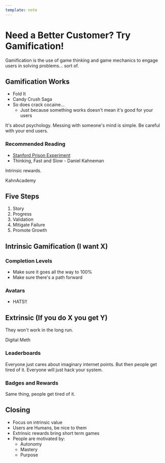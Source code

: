 ```yaml
---
template: note
---
```


Need a Better Customer? Try Gamification!
================================

Gamification is the use of game thinking and game mechanics to engage users in solving problems... sort of.

Gamification Works
----------------------

* Fold It
* Candy Crush Saga
* So does crack cocaine...
  * Just because something works doesn't mean it's good for your users

It's about psychology. Messing with someone's mind is simple. Be careful with your end users.

### Recommended Reading

* [Stanford Prison Experiment](http://www.prisonexp.org)
* Thinking, Fast and Slow - Daniel Kahneman

Intrinsic rewards.

KahnAcademy

Five Steps
------------

1. Story
2. Progress
3. Validation
4. Mitigate Failure
5. Promote Growth

Intrinsic Gamification (I want X)
------------------------------------

### Completion Levels

* Make sure it goes all the way to 100%
* Make sure there's a path forward

### Avatars

* HATS!!

Extrinsic (If you do X you get Y)
------------------------------------

They won't work in the long run.

Digital Meth

### Leaderboards

Everyone just cares about imaginary internet points. But then people get tired of it. Everyone will just hack your system.

### Badges and Rewards

Same thing, people get tired of it.

Closing
---------

* Focus on intrinsic value
* Users are Humans, be nice to them
* Extrinsic rewards bring short term games
* People are motivated by:
  * Autonomy
  * Mastery
  * Purpose
